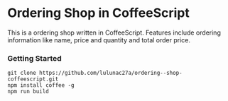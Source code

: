 # Ordering Shop in CoffeeScript

This is a ordering shop written in CoffeeScript. Features include ordering information like name, price and quantity and total order price.

### Getting Started

```
git clone https://github.com/lulunac27a/ordering--shop-coffeescript.git
npm install coffee -g
npm run build
```